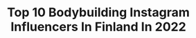 ---
title: Top 10 Bodybuilding Instagram Influencers In Finland In 2022
description: >-
  Find top bodybuilding Instagram influencers in Finland in 2022. Most popular hashtags: #bodybuilding #fitness #ifbb #finland.
platform: Instagram
hits: 10
text_top: See the best Instagram accounts on inBeat.
text_bottom: Our platform has 10 Instagram influencers like this in Finland for you to connect with.
profiles:
  - username: "lari_successor"
    fullname: >-
      Bodybuilding, Investing & Life
    bio: >-
      | Oldschool bodybuilding | Future Successor, Stocks, Trading, Learning | IFBB PRO YEAR 202X ? | Sports, Nature, Cyclist - Alenius.lari@gmail.com 😌
    location: "Finland"
    followers: 22500
    engagement: 212
    commentsToLikes: 0.085971
    id: ckap2gtl6yrk60i78jf266sj6
    verified: false
    hashtags: "#physique, #abs, #bodybuilding, #ifbb"
  - username: "lion.ifbbpro"
    fullname: >-
      𝐈𝐅𝐁𝐁 𝐏𝐑𝐎 🦁️ 𝐋𝐢𝐨𝐧｜劉翔 ℒ²
    bio: >-
      🏆 2019 Amateur Olympia Japan champ * LION 美式 · 體雕（預約制） * HyperLink - 超連結戰隊《蕭》 * VERVE 年度代言人- 折扣碼 vvlion * ALLIN 年度代言人 - 折扣碼 seenlion * 課程預約 & 品牌連結 🔻
    location: "Finland"
    followers: 16340
    engagement: 521
    commentsToLikes: 0.011472
    id: ck5bwd072lgdf0i11lt9me1w3
    verified: false
    hashtags: "#classicalbodybuilding, #verve, #mensphysique, #ifbb"
  - username: "iammrgoodlooking"
    fullname: >-
      Street workout
    bio: >-
      Moz🇲🇿Fin🇫🇮 📍HELSINKI Amigo d C4Pedro KING👑🐉 ⭐️ FOLLOW🚨@goodlookingfitness🚨 ⭐️ @uapparelworld athlete.10% off Edgar10 ⭐️NOCCO 👀⤵️🚨NEW YOUTUBE VIDEO🚨⤵️👀
    location: "Finland"
    followers: 44486
    engagement: 315
    commentsToLikes: 0.029490
    id: ck5zyvwcnamkw0i1488r6j3l4
    verified: false
    hashtags: "#goodlookingfitness, #suomi, #kovabro, #mozgenetics"
  - username: "tonikohonenifbbpro"
    fullname: >-
      Toni Kohonen
    bio: >-
      ✖️IFBB PRO Bodybuilder ✖️PTfysio Coaching services 🦍 Gorilla Wear 💊 @ppsshop.fi 🟡 verkkoviikarit.fi 🔵 @industless_oy ⚫️ @hieronta4 🔴 @cramofinland
    location: "Finland"
    followers: 7109
    engagement: 578
    commentsToLikes: 0.012896
    id: ck6u0lpazgfiw0j71vqqobv59
    verified: false
    hashtags: "#offseason, #gorillawearfinland, #teamtuor, #ptfysio"
  - username: "krisztih04"
    fullname: >-
      𝓴𝓻𝓲𝓼𝔃𝓽𝓲 𝓻𝓪𝓬𝔃
    bio: >-
      Snapchat : kriszti04 ♡ Tracking my fitness progress 🏋️‍♀️ ♡ Finland📍 ♡ Getting stronger physically and mentally 🦋 ♡ My fitness community group👇
    location: "Finland"
    followers: 2581
    engagement: 3120
    commentsToLikes: 0.099928
    id: ckf5rppfmdj3x0j2372xjgnly
    verified: false
    hashtags: "#abschallege, #chloetingchallenge, #finland, #athomeworkouts"
  - username: "katarinatunturi"
    fullname: >-
      KATARINA
    bio: >-
      📍Helsinki www.katarinatunturi.com 📧: katarina@katarinatunturi.com 🏋🏼🏋🏻‍♀️ @fitnessandvitality Tutustu uuteen BODY FITNESS VERKKOVALMENNUKSEEN 👇🏽
    location: "Finland"
    followers: 10836
    engagement: 771
    commentsToLikes: 0.023537
    id: ckaoz01l7js760i78wk0c5yd7
    verified: false
    hashtags: "#katarinatunturi, #valmentaja, #hyvinvointi, #yritta"
  - username: "marikahongisto"
    fullname: >-
      Marika Hongisto
    bio: >-
      💫 Ifbb Bikini fitness athlete🖤Team @finnishphysiqueacademy 💪🏽TMI Marika Hongisto 💪🏽 Personal trainer 💥 Poledance teacher 🍎 NutritionCoach
    location: "Finland"
    followers: 8558
    engagement: 1288
    commentsToLikes: 0.026526
    id: ckaoyptwiijlu0i78r83jkep3
    verified: false
    hashtags: "#staytuned, #bikinifitness, #mishalily, #balance"
  - username: "amy.fitink"
    fullname: >-
      
    bio: >-
      ♥̶️̶ 𝙰𝚝𝚑𝚕𝚎𝚝𝚎 of @gorillawearusa ♥̶️̶ 𝙿𝚘𝚠𝚎𝚛𝚎𝚍 𝚋𝚢 @officialbodylab24 ♥ embellished by @zeitlosstuttgart ♥ 𝟹𝟹% 𝚘𝚗 𝙱𝚘𝚍𝚢𝚕𝚊𝚋-𝚙𝚛𝚘𝚍𝚞𝚌𝚝𝚜: 𝙰𝙼𝚈𝟹𝟹
    location: "Finland"
    followers: 24425
    engagement: 374
    commentsToLikes: 0.026996
    id: ck0w6otnb9lbd0i19szlf24q0
    verified: false
    hashtags: "#fitnessclothing, #fitnessmodels, #canondeutschland, #nebbia"
  - username: "roopenieminen"
    fullname: >-
      Roope Nieminen
    bio: >-
      📍HKI, Finland 🥁Ammattimuusikon elämää ja paljon puujalkahuumoria🤣❤️ Drumming with 👉🏼 @portionboysofficial @annilahe
    location: "Finland"
    followers: 4022
    engagement: 1460
    commentsToLikes: 0.050471
    id: ck6uenlmss02v0j71gfptdac2
    verified: false
    hashtags: "#viikonloppu, #muusikko, #keikalla, #syksy"
  - username: "tommyramiro"
    fullname: >-
      𝐓𝐨𝐦𝐦𝐲 𝐎𝐤𝐬𝐚 🇫🇮
    bio: >-
      🏆 Gladiaattorit 2019 winner 🚨 Professional Firefighter 🏋🏽‍♂️ Physiotherapist 🛡 Ambassador @barebells.fin 📩 tommy.oksa@gmail.com 🎁 Videoviestit memmo🔻
    location: "Finland"
    followers: 23407
    engagement: 1650
    commentsToLikes: 0.004660
    id: ck5hoc79lpb5v0i115n4vkm26
    verified: false
    hashtags: "#latinopalomies, #firefighter, #girlfriend, #love"
---